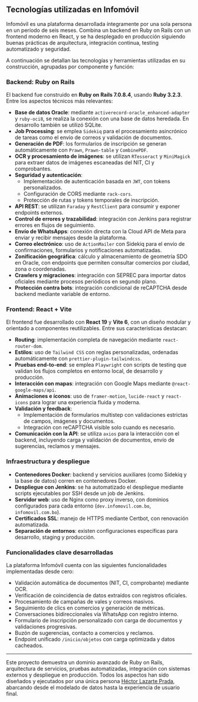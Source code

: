 ## Tecnologías utilizadas en Infomóvil

Infomóvil es una plataforma desarrollada íntegramente por una sola persona en un período de seis meses. Combina un backend en Ruby on Rails con un frontend moderno en React, y se ha desplegado en producción siguiendo buenas prácticas de arquitectura, integración continua, testing automatizado y seguridad.

A continuación se detallan las tecnologías y herramientas utilizadas en su construcción, agrupadas por componente y función:

### Backend: Ruby on Rails

El backend fue construido en **Ruby on Rails 7.0.8.4**, usando **Ruby 3.2.3**. Entre los aspectos técnicos más relevantes:

- **Base de datos Oracle**: mediante `activerecord-oracle_enhanced-adapter` y `ruby-oci8`, se realiza la conexión con una base de datos heredada. En desarrollo también se utilizó SQLite.
- **Job Processing**: se emplea `Sidekiq` para el procesamiento asincrónico de tareas como el envío de correos y validación de documentos.
- **Generación de PDF**: los formularios de inscripción se generan automáticamente con `Prawn`, `Prawn-table` y `CombinePDF`.
- **OCR y procesamiento de imágenes**: se utilizan `RTesseract` y `MiniMagick` para extraer datos de imágenes escaneadas del NIT, CI y comprobantes.
- **Seguridad y autenticación**:
  - Implementación de autenticación basada en `JWT`, con tokens personalizados.
  - Configuración de CORS mediante `rack-cors`.
  - Protección de rutas y tokens temporales de inscripción.
- **API REST**: se utilizan `Faraday` y `RestClient` para consumir y exponer endpoints externos.
- **Control de errores y trazabilidad**: integración con Jenkins para registrar errores en flujos de seguimiento.
- **Envío de WhatsApps**: conexión directa con la Cloud API de Meta para enviar y recibir mensajes desde la plataforma.
- **Correo electrónico**: uso de `ActionMailer` con Sidekiq para el envío de confirmaciones, formularios y notificaciones automatizadas.
- **Zonificación geográfica**: cálculo y almacenamiento de geometría SDO en Oracle, con endpoints que permiten consultar comercios por ciudad, zona o coordenadas.
- **Crawlers y migraciones**: integración con SEPREC para importar datos oficiales mediante procesos periódicos en segundo plano.
- **Protección contra bots**: integración condicional de reCAPTCHA desde backend mediante variable de entorno.

### Frontend: React + Vite

El frontend fue desarrollado con **React 19** y **Vite 6**, con un diseño modular y orientado a componentes reutilizables. Entre sus características destacan:

- **Routing**: implementación completa de navegación mediante `react-router-dom`.
- **Estilos**: uso de `Tailwind CSS` con reglas personalizadas, ordenadas automáticamente con `prettier-plugin-tailwindcss`.
- **Pruebas end-to-end**: se emplea `Playwright` con scripts de testing que validan los flujos completos en entorno local, de desarrollo y producción.
- **Interacción con mapas**: integración con Google Maps mediante `@react-google-maps/api`.
- **Animaciones e íconos**: uso de `framer-motion`, `lucide-react` y `react-icons` para lograr una experiencia fluida y moderna.
- **Validación y feedback**:
  - Implementación de formularios multistep con validaciones estrictas de campos, imágenes y documentos.
  - Integración con reCAPTCHA visible solo cuando es necesario.
- **Comunicación con la API**: se utiliza `axios` para la interacción con el backend, incluyendo carga y validación de documentos, envío de sugerencias, reclamos y mensajes.

### Infraestructura y despliegue

- **Contenedores Docker**: backend y servicios auxiliares (como Sidekiq y la base de datos) corren en contenedores Docker.
- **Despliegue con Jenkins**: se ha automatizado el despliegue mediante scripts ejecutables por SSH desde un job de Jenkins.
- **Servidor web**: uso de Nginx como proxy inverso, con dominios configurados para cada entorno (`dev.infomovil.com.bo`, `infomovil.com.bo`).
- **Certificados SSL**: manejo de HTTPS mediante Certbot, con renovación automatizada.
- **Separación de entornos**: existen configuraciones específicas para desarrollo, staging y producción.

### Funcionalidades clave desarrolladas

La plataforma Infomóvil cuenta con las siguientes funcionalidades implementadas desde cero:

- Validación automática de documentos (NIT, CI, comprobante) mediante OCR.
- Verificación de coincidencia de datos extraídos con registros oficiales.
- Procesamiento de campañas de vales y correos masivos.
- Seguimiento de clics en comercios y generación de métricas.
- Conversaciones bidireccionales vía WhatsApp con registro interno.
- Formulario de inscripción personalizado con carga de documentos y validaciones progresivas.
- Buzón de sugerencias, contacto a comercios y reclamos.
- Endpoint unificado `/inicio/objetos` con carga optimizada y datos cacheados.

---

Este proyecto demuestra un dominio avanzado de Ruby on Rails, arquitectura de servicios, pruebas automatizadas, integración con sistemas externos y despliegue en producción. Todos los aspectos han sido diseñados y ejecutados por una única persona [Héctor Lazarte Prada](https://www.linkedin.com/in/hector-lazarte-prada/), abarcando desde el modelado de datos hasta la experiencia de usuario final.
